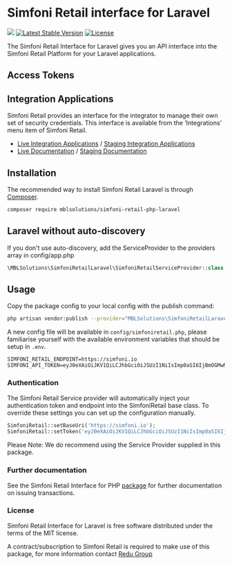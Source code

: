 # Simfoni Retail interface for Laravel


<a href="https://packagist.org/packages/mblsolutions/simfoni-retail-php-laravel"><img src="https://github.com/mblsolutions/simfoni-retail-php-laravel/actions/workflows/php.yml/badge.svg"></a>
<a href="https://packagist.org/packages/mblsolutions/simfoniretail-php-laravel"><img src="https://img.shields.io/packagist/v/mblsolutions/simfoniretail-php-laravel" alt="Latest Stable Version"></a>
<a href="https://packagist.org/packages/mblsolutions/simfoniretail-php-laravel"><img src="https://img.shields.io/packagist/l/mblsolutions/simfoniretail-php-laravel" alt="License"></a>


The Simfoni Retail Interface for Laravel gives you an API interface into the Simfoni Retail Platform
for your Laravel applications.

## Access Tokens

## Integration Applications

Simfoni Retail provides an interface for the integrator to manage their own set of security credentials. This interface is
available from the ‘Integrations’ menu item of Simfoni Retail.

- [Live Integration Applications](https://simfoni.io/app/integrations) / [Staging Integration Applications](https://staging.simfoni.io/app/integrations)
- [Live Documentation](https://simfoni.io/app/docs/api/intro) / [Staging Documentation](https://staging.simfoni.io/app/docs/api/intro)

## Installation

The recommended way to install Simfoni Retail Laravel is through [Composer](https://getcomposer.org/).

```bash
composer require mblsolutions/simfoni-retail-php-laravel
```

## Laravel without auto-discovery

If you don't use auto-discovery, add the ServiceProvider to the providers array in config/app.php

```php
\MBLSolutions\SimfoniRetailLaravel\SimfoniRetailServiceProvider::class,
```

## Usage

Copy the package config to your local config with the publish command:

```bash
php artisan vendor:publish --provider="MBLSolutions\SimfoniRetailLaravel\SimfoniRetailServiceProvider"
```

A new config file will be available in `config/simfoniretail.php`, please familiarise yourself with the available
environment variables that should be setup in `.env`.

```dotenv
SIMFONI_RETAIL_ENDPOINT=https://simfoni.io
SIMFONI_API_TOKEN=eyJ0eXAiOiJKV1QiLCJhbGciOiJSUzI1NiIsImp0aSI6IjBmOGMwNDAxZDAy
```````````

### Authentication

The Simfoni Retail Service provider will automatically inject your authentication token and endpoint into the SimfoniRetail
base class. To override these settings you can set up the configuration manually.

```php
SimfoniRetail::setBaseUri('https://simfoni.io');
SimfoniRetail::setToken('eyJ0eXAiOiJKV1QiLCJhbGciOiJSUzI1NiIsImp0aSI6IjBmOGMwNDAxZDAy');
```

Please Note: We do recommend using the Service Provider supplied in this package.

### Further documentation

See the Simfoni Retail Interface for PHP [package](https://github.com/mblsolutions/simfoni-retail-php) for further documentation on issuing transactions.

### License

Simfoni Retail Interface for Laravel is free software distributed under the terms of the MIT license.

A contract/subscription to Simfoni Retail is required to make use of this package, for more information contact 
[Redu Group](mailto:tech@redu.co.uk)